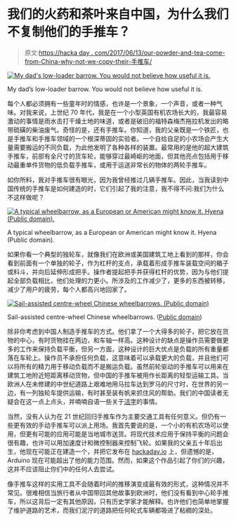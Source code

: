 # 我们的火药和茶叶来自中国，为什么我们不复制他们的手推车？

> 原文:[https://hacka day . com/2017/06/13/our-powder-and-tea-come-from-China-why-not-we-copy-their-手推车/](https://hackaday.com/2017/06/13/our-gunpowder-and-tea-came-from-china-why-didnt-we-copy-their-wheelbarrows/)

[![My dad's low-loader barrow. You would not believe how useful it is.](../Images/8c727e2e70ff85b9d4495a5ed81d0fc7.png)](https://hackaday.com/wp-content/uploads/2017/05/low-loader-with-anvil.jpg)

My dad’s low-loader barrow. You would not believe how useful it is.

每个人都必须拥有一些童年时的情感，也许是一个景象，一个声音，或者一种气味。对我来说，上世纪 70 年代，我是在一个小型英国有机农场长大的，我最容易激动的事情是雨水击打干燥土地的味道，或者是破旧的福特森梅杰拖拉机发出的略带硫磺的柴油废气。奇怪的是，还有手推车。你知道，我的父亲既是一个铁匠，也是手推车和手推车领域的一个根深蒂固的实验者。一个自给自足的小农场会产生大量需要搬运的不同负载，为此他发明了各种各样的装置。最常用的是他的超大建筑手推车，前部有全尺寸的货车轮，能够穿过最崎岖的地面，但其他亮点包括用于移动最重单件货物的低负载手推车，或用于运送非常长的物体的两轮手推车。

如你所料，我对手推车很有眼光，因为我曾经推过几辆手推车。因此，当我读到中国传统的手推车是如何建造的时，它们引起了我的注意，我不得不问:我们为什么不这样做呢？

[![A typical wheelbarrow, as a European or American might know it. Hyena (Public domain).](../Images/62e721855deb0a21141934667bb0dc9b.png)](https://hackaday.com/wp-content/uploads/2017/05/1018px-loaded_wheelbarrow.jpg)

A typical wheelbarrow, as a European or American might know it. Hyena (Public domain).

如果你看一个典型的独轮车，就像我们在欧洲或美国建筑工地上看到的那样，你会看到前面有一个单独的轮子，作为杠杆的支点，承载着形成手推车装载空间的箱子或料斗，并向后延伸形成把手。操作者提起把手并获得杠杆的优势，因为与他们提起全部负载相比，他们处理的力更小。所涉及的工作减少了，更多的东西被转移，减少了用户的疲劳，每个人都高兴地回家了。

[![Sail-assisted centre-wheel Chinese wheelbarrows. (Public domain)](../Images/e659928227b482e60e99bd99b5846dd8.png)](https://hackaday.com/wp-content/uploads/2017/05/sail_assisted_wheelbarrows_2.jpg)

Sail-assisted centre-wheel Chinese wheelbarrows. ([Public domain](https://upload.wikimedia.org/wikipedia/commons/thumb/5/5d/Sail_assisted_wheelbarrows_%282%29.jpg/981px-Sail_assisted_wheelbarrows_%282%29.jpg))

除非你考虑到中国人制造手推车的方式。他们拿了一个大得多的轮子，把它放在货物的中心，有时货物挂在两边，和车轴一样高。这种设计的缺点是操作员需要做更多的工作来保持负载平衡，但另一方面，这种设计的巨大优点是负载的所有重量都落在车轮上。操作员不承担任何负载，这意味着可以承载更大的负载，并且他们可以将所有的精力用于移动负载而不是搬运负载。虽然前轮驱动的手推车可以用来在建筑工地附近短距离移动货物，但中国的手推车被用作长距离的轻型运输工具。当欧洲人在未修建的中世纪道路上艰难地用马拉车达到罗马的尺寸时，在世界的另一边，有一列独轮车提供运输，有时甚至装有帆来抓住风的帮助。我们的中国读者无疑会在这一点上点头，并喃喃自语一些关于[活字](https://en.wikipedia.org/wiki/Movable_type)的事情。

当然，没有人认为在 21 世纪回归手推车作为主要交通工具有任何意义。但仍有一些更有效的手动手推车可以派上用场。我首先要说的是，一个小的有机农场可以使用，但更有可能的应用可能是当地城市送货。将现代技术应用于保持平衡的问题会很有趣，也许可以用加速度计和微控制器来控制飞轮。如果我的父亲五十年后出生，他现在可能正在建造一个，并把它发布在 [hackaday.io](https://hackaday.io/) 上，但遗憾的是，Arduino 现在可能超出了他的能力范围。然而，如果这个作品引起了你们的兴趣，这并不应该阻止你们中的任何人去尝试。

像手推车这样的实用工具不会随着时间的推移演变成最有效的形式，这种情况并不常见。很难相信当旅行者从中国带回其他故事到欧洲时，他们没有看到中心轮手推车，所以这背后一定有其他原因，只有历史学家才能解释。也许他们也简单地掌握了维护道路的艺术，而我们泥泞的道路把任何轮式车辆都吸进了粘稠的深处。